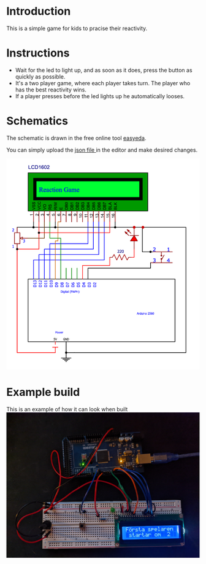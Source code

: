 # Introduction
This is a simple game for kids to pracise their reactivity.

# Instructions
- Wait for the led to light up, and as soon as it does, press the button as quickly as possible.
- It's a two player game, where each player takes turn. The player who has the best reactivity wins.
- If a player presses before the led lights up he automatically looses.

# Schematics
The schematic is drawn in the free online tool [easyeda](https://easyeda.com/editor).

You can simply upload the [json file ](https://github.com/patchon/arduino-games/blob/main/reaction-game/schematic/reaction-game.json) in the editor and make desired changes.

<img src="https://github.com/patchon/arduino-games/blob/main/reaction-game/schematic/reaction-game.png" width="700" >

# Example build
This is an example of how it can look when built
<img src="https://github.com/patchon/arduino-games/blob/main/reaction-game/schematic/example-build.jpg" width="700" >
